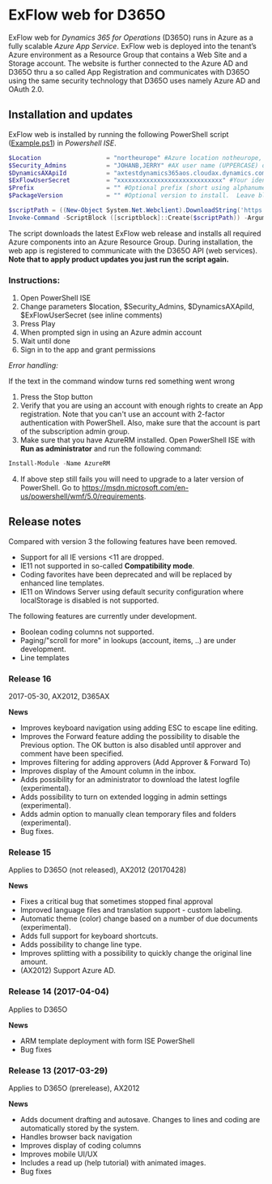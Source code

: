 # ExFlow web for D365O
ExFlow web for *Dynamics 365 for Operations* (D365O) runs in Azure as a fully scalable *Azure App Service*. ExFlow web is deployed into the tenant’s Azure environment as a Resource Group that contains a Web Site and a Storage account. The website is further connected to the Azure AD and D365O thru a so called App Registration and communicates with D365O using the same security technology that D365O uses namely Azure AD and OAuth 2.0.

## Installation and updates
ExFlow web is installed by running the following PowerShell script ([Example.ps1](https://github.com/signupsoftware/exflowwebd365o/blob/master/Example.ps1)) in *Powershell ISE*.


```powershell
$Location                  = "northeurope" #Azure location notheurope, westeurope,... 
$Security_Admins           = "JOHANB,JERRY" #AX user name (UPPERCASE) of ExFlow web administrators. Admins can translate texts, write welecome messages, ...
$DynamicsAXApiId           = "axtestdynamics365aos.cloudax.dynamics.com" #URL such as axtestdynamics365aos.cloudax.dynamics.com
$ExFlowUserSecret          = "xxxxxxxxxxxxxxxxxxxxxxxxxxxxx" #Your identity recieved by signupsoftware.com
$Prefix                    = "" #Optional prefix (short using alphanumeric characters). Leave blank for default behavior.
$PackageVersion            = "" #Optional version to install.  Leave blank for default behavior.

$scriptPath = ((New-Object System.Net.Webclient).DownloadString('https://raw.githubusercontent.com/signupsoftware/exflowwebd365o/master/App-RegistrationDeployment.ps1'))
Invoke-Command -ScriptBlock ([scriptblock]::Create($scriptPath)) -ArgumentList $Location,$Security_Admins,$DynamicsAXApiId,$ExFlowUserSecret,$Prefix,$PackageVersion 
```

The script downloads the latest ExFlow web release and installs all required Azure components into an Azure Resource Group. During installation, the web app is registered to communicate with the D365O API (web services). **Note that to apply product updates you just run the script again.**

### Instructions:
1. Open PowerShell ISE
2. Change parameters $location, $Security_Admins, $DynamicsAXApiId, $ExFlowUserSecret  (see inline comments)
3. Press Play
4. When prompted sign in using an Azure admin account
5. Wait until done
6. Sign in to the app and grant permissions 

*Error handling:*

If the text in the command window turns red something went wrong 
1.  Press the Stop button
2.  Verify that you are using an account with enough rights to create an App registration. Note that you can't use an account with 2-factor authentication with PowerShell. Also, make sure that the account is part of the subscription admin group.
3.  Make sure that you have AzureRM installed. Open PowerShell ISE with **Run as administrator** and run the following command:
```powershell
Install-Module -Name AzureRM
```
4. If above step still fails you will need to upgrade to a later version of PowerShell. Go to https://msdn.microsoft.com/en-us/powershell/wmf/5.0/requirements.


## Release notes
Compared with version 3 the following features have been removed.
* Support for all IE versions <11 are dropped. 
* IE11 not supported in so-called **Compatibility mode**. 
* Coding favorites have been deprecated and will be replaced by enhanced line templates.
* IE11 on Windows Server using default security configuration where localStorage is disabled is not supported. 

The following features are currently under development.
* Boolean coding columns not supported.
* Paging/"scroll for more" in lookups (account, items, ..) are under development. 
* Line templates

### Release 16 
2017-05-30, AX2012, D365AX

**News**
* Improves keyboard navigation using adding ESC to escape line editing.
* Improves the Forward feature adding the possibility to disable the Previous option. The OK button is also disabled until approver and comment have been specified.
* Improves filtering for adding approvers (Add Approver & Forward To)
* Improves display of the Amount column in the inbox.
* Adds possibility for an administrator to download the latest logfile (experimental).
* Adds possibility to turn on extended logging in admin settings (experimental).
* Adds admin option to manually clean temporary files and folders (experimental). 
* Bug fixes.

### Release 15 
Applies to D365O (not released), AX2012 (20170428)

**News**
* Fixes a critical bug that sometimes stopped final approval
* Improved language files and translation support - custom labeling.
* Automatic theme (color) change based on a number of due documents (experimental).
* Adds full support for keyboard shortcuts.
* Adds possibility to change line type.
* Improves splitting with a possibility to quickly change the original line amount.
* (AX2012) Support Azure AD. 

### Release 14 (2017-04-04)
Applies to D365O

**News**

* ARM template deployment with form ISE PowerShell
* Bug fixes

### Release 13 (2017-03-29)
Applies to D365O (prerelease), AX2012

**News**

* Adds document drafting and autosave. Changes to lines and coding are automatically stored by the system.
* Handles browser back navigation
* Improves display of coding columns
* Improves mobile UI/UX
* Includes a read up (help tutorial) with animated images.
* Bug fixes


